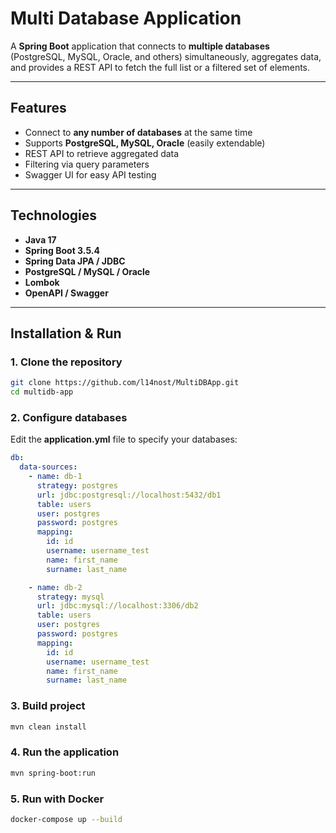 # Multi Database Application

A **Spring Boot** application that connects to **multiple databases** (PostgreSQL, MySQL, Oracle, and others) simultaneously, aggregates data, and provides a REST API to fetch the full list or a filtered set of elements.

---

## Features

- Connect to **any number of databases** at the same time
- Supports **PostgreSQL, MySQL, Oracle** (easily extendable)
- REST API to retrieve aggregated data
- Filtering via query parameters
- Swagger UI for easy API testing

---

## Technologies

- **Java 17**
- **Spring Boot 3.5.4**
- **Spring Data JPA / JDBC**
- **PostgreSQL / MySQL / Oracle**
- **Lombok**
- **OpenAPI / Swagger**

---

## Installation & Run

### 1. Clone the repository
```bash
git clone https://github.com/l14nost/MultiDBApp.git
cd multidb-app
```

### 2. Configure databases
Edit the **application.yml** file to specify your databases:
```yaml
db:
  data-sources:
    - name: db-1
      strategy: postgres
      url: jdbc:postgresql://localhost:5432/db1
      table: users
      user: postgres
      password: postgres
      mapping:
        id: id
        username: username_test
        name: first_name
        surname: last_name

    - name: db-2
      strategy: mysql
      url: jdbc:mysql://localhost:3306/db2
      table: users
      user: postgres
      password: postgres
      mapping:
        id: id
        username: username_test
        name: first_name
        surname: last_name
```

### 3. Build project 
```bash
mvn clean install
```

### 4. Run the application
```bash
mvn spring-boot:run
```

### 5. Run with Docker
```bash
docker-compose up --build
```